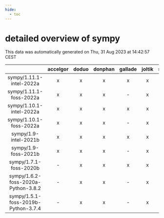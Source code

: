 ```yaml
---
hide:
  - toc
---
```


detailed overview of sympy
==========================


This data was automatically generated on Thu, 31 Aug 2023 at 14:42:57 CEST  

| |accelgor|doduo|donphan|gallade|joltik|skitty|swalot|victini|
| :---: | :---: | :---: | :---: | :---: | :---: | :---: | :---: | :---: |
|sympy/1.11.1-intel-2022a|x|x|x|x|x|x|x|x|
|sympy/1.11.1-foss-2022a|x|x|x|-|x|x|x|x|
|sympy/1.10.1-intel-2022a|x|x|x|x|x|x|x|x|
|sympy/1.10.1-foss-2022a|x|x|x|-|x|x|x|x|
|sympy/1.9-intel-2021b|x|x|x|x|x|x|x|x|
|sympy/1.9-foss-2021b|x|x|x|-|x|x|x|x|
|sympy/1.7.1-foss-2020b|-|x|x|x|x|x|x|x|
|sympy/1.6.2-foss-2020a-Python-3.8.2|-|x|x|-|x|x|x|x|
|sympy/1.5.1-foss-2019b-Python-3.7.4|-|x|x|-|x|x|x|x|

